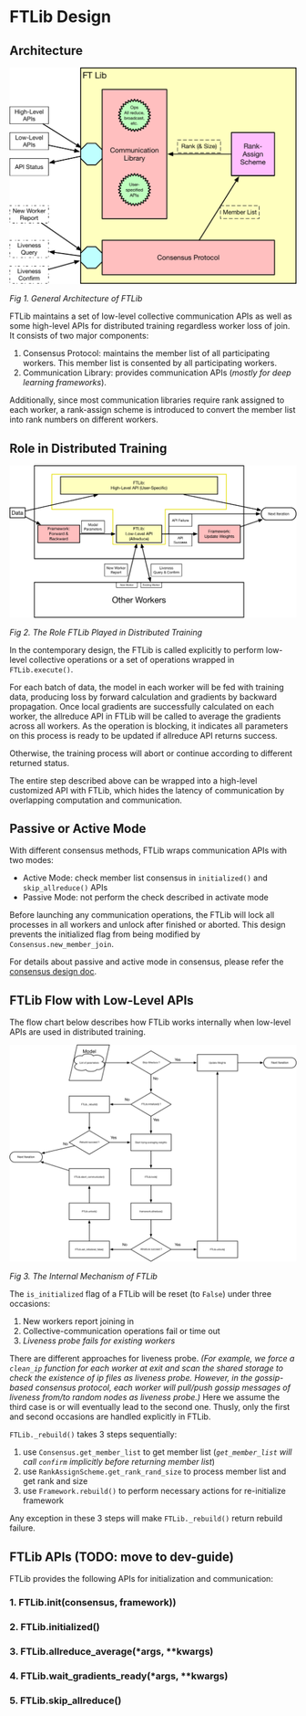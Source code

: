 # FTLib Design

## Architecture

![arch](../imgs/ftlib.png)

*Fig 1. General Architecture of FTLib*

FTLib maintains a set of low-level collective communication APIs as well as some high-level APIs for distributed training regardless worker loss of join. It consists of two major components:

1. Consensus Protocol: maintains the member list of all participating workers. This member list is consented by all participating workers.
2. Communication Library: provides communication APIs (*mostly for deep learning frameworks*).

Additionally, since most communication libraries require rank assigned to each worker, a rank-assign scheme is introduced to convert the member list into rank numbers on different workers.

## Role in Distributed Training

![role_distributed](../imgs/role_in_distributed.png)

*Fig 2. The Role FTLib Played in Distributed Training*

In the contemporary design, the FTLib is called explicitly to perform low-level collective operations or a set of operations wrapped in `FTLib.execute()`.

For each batch of data, the model in each worker will be fed with training data, producing loss by forward calculation and gradients by backward propagation. Once local gradients are successfully calculated on each worker, the allreduce API in FTLib will be called to average the gradients across all workers. As the operation is blocking, it indicates all parameters on this process is ready to be updated if allreduce API returns success.

Otherwise, the training process will abort or continue according to different returned status.

The entire step described above can be wrapped into a high-level customized API with FTLib, which hides the latency of communication by overlapping computation and communication.

## Passive or Active Mode

With different consensus methods, FTLib wraps communication APIs with two modes:

- Active Mode: check member list consensus in `initialized()` and `skip_allreduce()` APIs  
- Passive Mode: not perform the check described in activate mode

Before launching any communication operations, the FTLib will lock all processes in all workers and unlock after finished or aborted. This design prevents the initialized flag from being modified by `Consensus.new_member_join`.

For details about passive and active mode in consensus, please refer the [consensus design doc](./consensus.md).

## FTLib Flow with Low-Level APIs

The flow chart below describes how FTLib works internally when low-level APIs are used in distributed training.

![ftlib_flow](../imgs/ftlib_flow.png)

*Fig 3. The Internal Mechanism of FTLib*

The `is_initialized` flag of a FTLib will be reset (to `False`) under three occasions:

1. New workers report joining in
2. Collective-communication operations fail or time out
3. *Liveness probe fails for existing workers*

There are different approaches for liveness probe. *(For example, we force a `clean_ip` function for each worker at exit and scan the shared storage to check the existence of ip files as liveness probe. However, in the gossip-based consensus protocol, each worker will pull/push gossip messages of liveness from/to random nodes as liveness probe.)*
Here we assume the third case is or will eventually lead to the second one. Thusly, only the first and second occasions are handled explicitly in FTLib.

`FTLib._rebuild()` takes 3 steps sequentially:

1. use `Consensus.get_member_list` to get member list (*`get_member_list` will call `confirm` implicitly before returning member list*)
2. use `RankAssignScheme.get_rank_rand_size` to process member list and get rank and size
3. use `Framework.rebuild()` to perform necessary actions for re-initialize framework

Any exception in these 3 steps will make `FTLib._rebuild()` return rebuild failure.

## FTLib APIs (TODO: move to dev-guide)

FTLib provides the following APIs for initialization and communication:

### 1. FTLib.init(consensus, framework))

### 2. FTLib.initialized()

### 3. FTLib.allreduce_average(*args, **kwargs)

### 4. FTLib.wait_gradients_ready(*args, **kwargs)

### 5. FTLib.skip_allreduce()